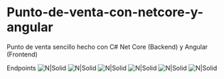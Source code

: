 # Punto-de-venta-con-netcore-y-angular
Punto de venta sencillo hecho con C# Net Core (Backend) y Angular (Frontend)

Endpoints 
![N|Solid](https://i.ibb.co/J207g1t/Cliente.png)
![N|Solid](https://i.ibb.co/xLgr8RH/Categoria.png)
![N|Solid](https://i.ibb.co/XWtQLfL/Compra-And-Empresa.png)
![N|Solid](https://i.ibb.co/xLgr8RH/Categoria.png)
![N|Solid](https://i.ibb.co/xLgr8RH/Categoria.png)
![N|Solid](https://i.ibb.co/xLgr8RH/Categoria.png)
